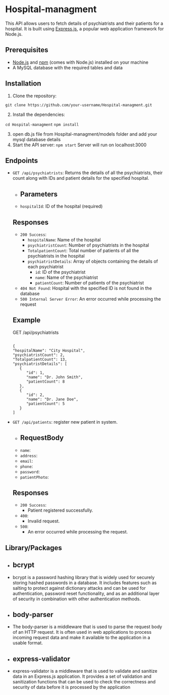 # Hospital-managment

This API allows users to fetch details of psychiatrists and their patients for a hospital. It is built using [Express.js](https://expressjs.com/), a popular web application framework for Node.js.

## Prerequisites

- [Node.js](https://nodejs.org/) and [npm](https://www.npmjs.com/) (comes with Node.js) installed on your machine
- A MySQL database with the required tables and data

## Installation

1. Clone the repository:

`git clone https://github.com/your-username/Hospital-managment.git`

2. Install the dependencies:

`cd Hospital-managment`
`npm install`

3. open db.js file from Hospital-managment/models folder and add your mysql database details
4. Start the API server:
   `npm start`
   Server will run on localhost:3000
   

## Endpoints

- `GET /api/psychiatrists`: Returns the details of all the psychiatrists, their count along with IDs and patient details for the specified hospital.

   - ## Parameters

   - `hospitalId`: ID of the hospital (required)

   ## Responses

   - `200 Success`:
     - `hospitalName`: Name of the hospital
     - `psychiatristCount`: Number of psychiatrists in the hospital
     - `TotalpatientCount`: Total number of patients of all the psychiatrists in the hospital
     - `psychiatristDetails`: Array of objects containing the details of each psychiatrist
       - `id`: ID of the psychiatrist
       - `name`: Name of the psychiatrist
       - `patientCount`: Number of patients of the psychiatrist
   - `404 Not Found`: Hospital with the specified ID is not found in the database
   - `500 Internal Server Error`: An error occurred while processing the request

   ## Example

   GET /api/psychiatrists
   ```

   {
   "hospitalName": "City Hospital",
   "psychiatristCount": 2,
   "TotalpatientCount": 13,
   "psychiatristDetails": [
      {
         "id": 1,
         "name": "Dr. John Smith",
         "patientCount": 8
      },
      {
         "id": 2,
         "name": "Dr. Jane Doe",
         "patientCount": 5
      }
   ]
   ```
- `GET /api/patients`: register new patient in system.
   - ## RequestBody
   - `name`:
   - `address`:
   - `email`:
   - `phone`:
   - `password`:
   - `patientPhoto`:

   ## Responses
   - `200 Success`:
      - Patient registered successfully.
   - `400`:
      - Invalid request.
   - `500`:
      - An error occurred while processing the request.

## Library/Packages
   - ## bcrypt
   - bcrypt is a password hashing library that is widely used for securely storing hashed passwords in a database. It includes features such as salting to protect against dictionary attacks and can be used for authentication, password reset functionality, and as an additional layer of security in combination with other authentication methods.
   - ## body-parser
   - The body-parser is a middleware that is used to parse the request body of an HTTP request. It is often used in web applications to process incoming request data and make it available to the application in a usable format.
   - ## express-validator
   - express-validator is a middleware that is used to validate and sanitize data in an Express.js application. It provides a set of validation and sanitization functions that can be used to check the correctness and security of data before it is processed by the application
  
   


